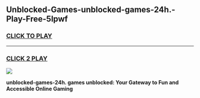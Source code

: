 
## Unblocked-Games-unblocked-games-24h.-Play-Free-5lpwf
<h3>
<a href="https://premium76.site?title=unblocked-games-24h.&ref=10A">CLICK TO PLAY</a></h3>
<hr>

<h3>
<a href="https://premium76.site?title=unblocked-games-24h.&ref=10A">CLICK 2 PLAY</a>
  
</h3>

<a href="https://premium76.site?title=unblocked-games-24h.&ref=10A"><img src="https://clearcache.store/games.png"></a>


**unblocked-games-24h. games unblocked: Your Gateway to Fun and Accessible Online Gaming**

